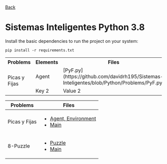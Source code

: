 
[Back](https://github.com/davidrh195/Sistemas-Inteligentes/tree/master)

# Sistemas Inteligentes Python 3.8

Install the basic dependencies to run the project on your system:

```
pip install -r requirements.txt
```

<table>
    <tr>
        <th>Problems</th>
        <th>Elements</th>
        <th>Files</th>
    </tr>
    <tr>
        <td rowspan="2">Picas y Fijas</td>
        <td>Agent</td>
        <td>[PyF.py](https://github.com/davidrh195/Sistemas-Inteligentes/blob/Python/Problems/PyF.py)</td>
    </tr>
    <tr>
        <td>Key 2</td>
        <td>Value 2</td>
    </tr>
</table>

|    Problems   | Files |
| ------------- | ----- |
| Picas y Fijas | <ul><li>[Agent, Environment](https://github.com/davidrh195/Sistemas-Inteligentes/blob/Python/Problems/PyF.py)</li><li>[Main](https://github.com/davidrh195/Sistemas-Inteligentes/blob/Python/Picas-y-Fijas.py)</li></ul> |
| 8-Puzzle | <ul><li>[Puzzle](https://github.com/davidrh195/Sistemas-Inteligentes/blob/Python/Problems/Puzzle.py)</li><li>[Main](https://github.com/davidrh195/Sistemas-Inteligentes/blob/Python/Eigth-Puzzle.py)</li></ul> |
